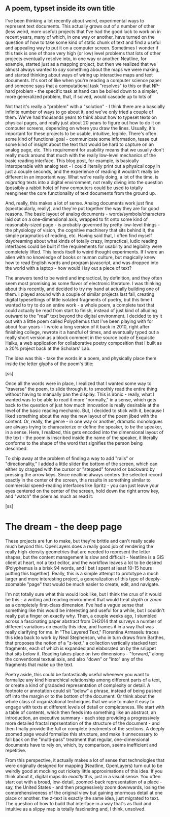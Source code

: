 ## A poem, typset inside its own title

I've been thinking a lot recently about weird, experimental ways to represent text documents. This actually grows out of a number of other (less weird, more useful) projects that I've had the good luck to work on in recent years, many of which, in one way or another, have turned on the question of how to take some kind of static chunk of text and find a useful and appealing way to put it on a computer screen. Sometimes I wonder if this task is one of those very high (or low) level problems that lots of other projects eventually resolve into, in one way or another. Neatline, for example, started just as a mapping project, but then we realized that we almost always wanted to _say_ something about the maps we were making, and started thinking about ways of wiring up interactive maps and text documents. It's sort of like when you're reading a computer science paper and someone says that a computational task "resolves" to this or that NP-hard problem - the specific task at hand can be boiled down to a simpler, more generalized problem, that, if solved, would cascade up to lots of

Not that it's really a "problem" with a "solution" - I think there are a bascially infinite number of ways to go about it, and we've only tried a couple of them. We've had thousands years to think about how to typeset texts on physical pages, and really just about 20 years to figure out how to do it on computer screens, depending on where you draw the lines. Usually, it's important for these projects to be usable, intuitive, legible. There's often some kind of functional goal - communicate some information, tease out some kind of insight about the text that would be hard to capture on an analog page, etc. This requirement for usability means that we usually don't really muck around that much with the really low-level mechanics of the basic reading interface. This blog post, for example, is basically interoperable with analog text - I could literally print out a physical copy in just a couple seconds, and the experience of reading it wouldn't really be different in an important way. What we're really doing, a lot of the time, is _migrating_ texts into a digital environment, not really diving into the question (possibly a rabbit hole) of how computers could be used to totally reengineer the core functionality of text documents from the ground up.

And, really, this makes a lot of sense. Analog documents work just fine (spectacularly, really), and they're put together the way they are for good reasons. The basic layout of analog documents - words/symbols/characters laid out on a one-dimensional axis, wrapped to fit onto some kind of reasonably-sized page - is probably governed by pretty low-level things - the physiology of vision, the cognitive machinery that sits behind it, the simple pragmatics of reading, etc. Having said that, I often find myself daydreaming about what kinds of totally crazy, impractical, ludic reading interfaces could be built if the requirements for usability and legibility were completely lifted. This lends itself to weird thought experiments. If I were an alien with no knowledge of books or human culture, but magically knew how to read English words and program javascript, and was dropped into the world with a laptop - how would I lay out a piece of text?

The answers tend to be weird and impractical, by definition, and they often seem most promising as some flavor of electronic literature. I was thinking about this recently, and decided to try my hand at actually building one of them. I played around with a couple of similar projects last fall, creating digital typesettings of little isolated fragments of poetry, but this time I wanted to try to do an entire work - a whole poem, a complete text that could actually be read from start to finish, instead of just kind of alluding outward to the "real" text beyond the digital environment. I decided to try it out with a little poem called Polyphemus that I've been playing with for about four years - I wrote a long version of it back in 2010, right after finishing college, rewrote it a handful of times, and eventually typed out a really short version as a block comment in the source code of Exquisite Haiku, a web application for collaborative poetry composition that I built as a 20% project back at the Scholars' Lab.

The idea was this - take the words in a poem, and physically place them inside the letter glyphs of the poem's title:

[ss]

Once all the words were in place, I realized that I wanted some way to "traverse" the poem, to slide through it, to smoothly read the entire thing without having to manually pan the display. This is ironic - really, what I wanted was to be able to read it more "normally," in a sense, which gets back to the question of just how much innovation is really desirable at the level of the basic reading mechanic. But, I decided to stick with it, because I liked something about the way the new layout of the poem jibed with the content. Or, really, the genre - in one way or another, dramatic monologues are always trying to characaterize or define the speaker, to _be_ the speaker, in a sense. Here, I realized, this gets encoded into the dimensional layout of the text - the poem is inscribed inside the name of the speaker, it literally conforms to the shape of the word that signifies the person being described.

To chip away at the problem of finding a way to add "rails" or "directionality," I added a little slider the bottom of the screen, which can either by dragged with the cursor or "stepped" forward or backward by pressing the arrow keys. Since neatline always centers the selected record exactly in the center of the screen, this results in something similar to commercial speed-reading interfaces like Spritz - you can just leave your eyes centered on the center of the screen, hold down the right arrow key, and "watch" the poem as much as read it:

[ss]

# The dream - the deep page

These projects are fun to make, but they're brittle and can't really scale much beyond this. OpenLayers does a really good job of rendering the really high-density geometries that are needed to represent the letter shapes, but the content management is slow and difficult - Neatline is a GIS client at heart, not a text editor, and the workflow leaves a lot to be desired (Polyphemus is a brisk 94 words, and I bet I spent at least 10-15 hours putting this together). Really, this is a simple attempt to prototype a much larger and more interesting project, a generalization of this type of deeply-zoomable "page" that would be much easier to create, edit, and navigate.

I'm not totally sure what this would look like, but I think the crux of it would be this - a writing and reading environment that would treat _depth_ or _zoom_ as a completely first-class dimension. I've had a vague sense that something like this would be interesting and useful for a while, but I couldn't really put a finger on exactly why. Then, a couple weeks ago, I stumbled across a fascinating paper abstract from DH2014 that surveys a number of different variations on exactly this idea, and frames it in a way that was really clarifying for me. In "The Layered Text," Florentina Armaselu traces this idea back to work by Neal Stephenson, who in turn draws from Barthes, that proposes the notion of a "z-text," a collection vertically stacked text fragments, each of which is expanded and elaborated on by the snippet that sits below it. Reading takes place on two dimensions - "forward," along the conventional textual axis, and also "down" or "into" any of the fragments that make up the text.

Poetry aside, this could be fantastically useful whenever you want to formalize any kind hierarchical relationship among different parts of a text, or create a kind of gradaded representation of complexity or detail. A footnote or annotation could sit "below" a phrase, instead of being pushed off into the margin or to the bottom of the document. Or think about the whole class of organizational techniques that we use to make it easy to engage with texts at different levels of detail or completeness. We start with a table of contents, which then feeds into something like an abstract, an introduction, an executive summary - each step providing a progressively more detailed fractal reprsentation of the structure of the document - and then finally provide the full or complete treatments of the sections. A deeply zoomed page would formalize this structure, and make it unnecessary to fall back on the "multi-pass" treatment that regular, one-dimensional documents have to rely on, which, by comparison, seems inefficient and repetitive.

From this perspective, it actually makes a lot of sense that technologies that were originally designed for mapping (Neatline, OpenLayers) turn out to be weirdly good at mocking out rickety little approximations of this idea. If you think about it, digital maps do _exactly_ this, just in a visual sense. You often start out with a broad, low-detail, zoomed-back representation of a place - say, the United States - and then progressively zoom downwards, losing the comprehensiveness of the original view but gaining enormous detail at one place or another. the z-text is exactly the same idea, just migrated to text. The question of how to build that interface in a way that's as fluid and intuitive as a slippy map is totally fascinating and, I think, unsolved.
